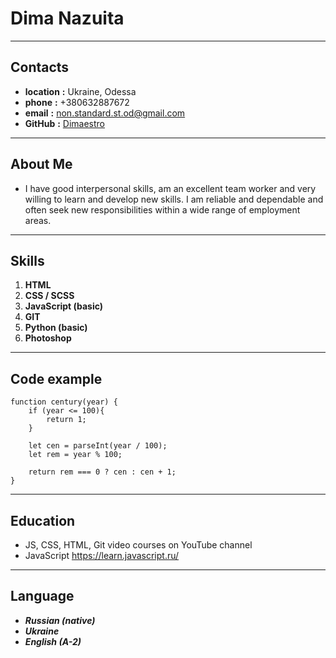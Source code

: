 # Dima Nazuita
***
## Contacts

* **location** **:** Ukraine, Odessa 
* **phone** **:** +380632887672
* **email** **:** non.standard.st.od@gmail.com
* **GitHub** **:** [Dimaestro](https://github.com/Dimaestro)
---
## About Me
* I have good interpersonal skills, am an excellent team worker and very willing to learn and develop new skills.
I am reliable and dependable and often seek new responsibilities within a wide range of employment areas.
---
## Skills
1. **HTML**
2. **CSS / SCSS**
3. **JavaScript (basic)**
4. **GIT**
5. **Python (basic)**
6. **Photoshop**
---
## Code example
```
function century(year) {
    if (year <= 100){
        return 1;
    }

    let cen = parseInt(year / 100);
    let rem = year % 100;

    return rem === 0 ? cen : cen + 1;
}
```
---
## Education

* JS, CSS, HTML, Git video courses on YouTube channel
* JavaScript https://learn.javascript.ru/
---
## Language
* ***Russian (native)***
* ***Ukraine***
* ***English (A-2)***


